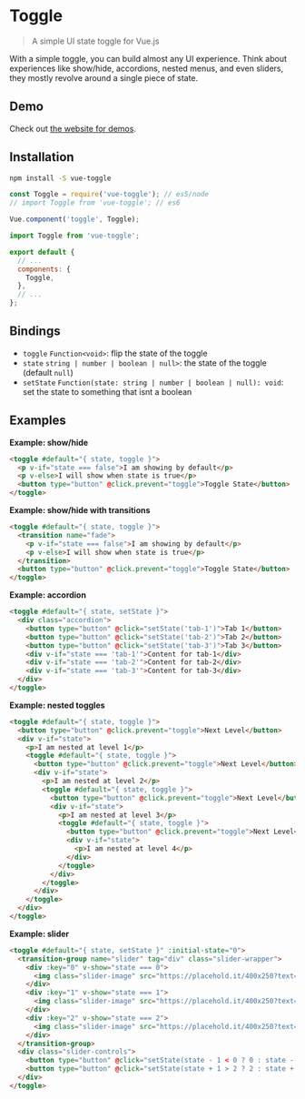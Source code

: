 Toggle
=======

> A simple UI state toggle for Vue.js

With a simple toggle, you can build almost any UI experience. Think about experiences like show/hide, accordions, nested menus, and even sliders, they mostly revolve around a single piece of state.

## Demo

Check out [the website for demos](https://james2doyle.github.io/vue-toggle).

## Installation

```bash
npm install -S vue-toggle
```

```javascript
const Toggle = require('vue-toggle'); // es5/node
// import Toggle from 'vue-toggle'; // es6

Vue.component('toggle', Toggle);
```

```javascript
import Toggle from 'vue-toggle';

export default {
  // ...
  components: {
    Toggle,
  },
  // ...
};
```

## Bindings

- `toggle` `Function<void>`: flip the state of the toggle
- `state` `string | number | boolean | null>`: the state of the toggle (default `null`)
- `setState` `Function(state: string | number | boolean | null): void`: set the state to something that isnt a boolean

## Examples

**Example: show/hide**

```html
<toggle #default="{ state, toggle }">
  <p v-if="state === false">I am showing by default</p>
  <p v-else>I will show when state is true</p>
  <button type="button" @click.prevent="toggle">Toggle State</button>
</toggle>
```

**Example: show/hide with transitions**

```html
<toggle #default="{ state, toggle }">
  <transition name="fade">
    <p v-if="state === false">I am showing by default</p>
    <p v-else>I will show when state is true</p>
  </transition>
  <button type="button" @click.prevent="toggle">Toggle State</button>
</toggle>
```

**Example: accordion**

```html
<toggle #default="{ state, setState }">
  <div class="accordion">
    <button type="button" @click="setState('tab-1')">Tab 1</button>
    <button type="button" @click="setState('tab-2')">Tab 2</button>
    <button type="button" @click="setState('tab-3')">Tab 3</button>
    <div v-if="state === 'tab-1'">Content for tab-1</div>
    <div v-if="state === 'tab-2'">Content for tab-2</div>
    <div v-if="state === 'tab-3'">Content for tab-3</div>
  </div>
</toggle>
```

**Example: nested toggles**

```html
<toggle #default="{ state, toggle }">
  <button type="button" @click.prevent="toggle">Next Level</button>
  <div v-if="state">
    <p>I am nested at level 1</p>
    <toggle #default="{ state, toggle }">
      <button type="button" @click.prevent="toggle">Next Level</button>
      <div v-if="state">
        <p>I am nested at level 2</p>
        <toggle #default="{ state, toggle }">
          <button type="button" @click.prevent="toggle">Next Level</button>
          <div v-if="state">
            <p>I am nested at level 3</p>
            <toggle #default="{ state, toggle }">
              <button type="button" @click.prevent="toggle">Next Level</button>
              <div v-if="state">
                <p>I am nested at level 4</p>
              </div>
            </toggle>
          </div>
        </toggle>
      </div>
    </toggle>
  </div>
</toggle>
```

**Example: slider**

```html
<toggle #default="{ state, setState }" :initial-state="0">
  <transition-group name="slider" tag="div" class="slider-wrapper">
    <div :key="0" v-show="state === 0">
      <img class="slider-image" src="https://placehold.it/400x250?text=slide+0" />
    </div>
    <div :key="1" v-show="state === 1">
      <img class="slider-image" src="https://placehold.it/400x250?text=slide+1" />
    </div>
    <div :key="2" v-show="state === 2">
      <img class="slider-image" src="https://placehold.it/400x250?text=slide+2" />
    </div>
  </transition-group>
  <div class="slider-controls">
    <button type="button" @click="setState(state - 1 < 0 ? 0 : state - 1)">Back</button>
    <button type="button" @click="setState(state + 1 > 2 ? 2 : state + 1)">Next</button>
  </div>
</toggle>
```
